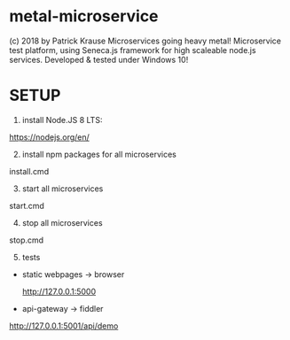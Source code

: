 # metal-microservice

(c) 2018 by Patrick Krause
Microservices going heavy metal! Microservice test platform, using Seneca.js framework for high scaleable node.js services.
Developed & tested under Windows 10! 

SETUP
======

1. install Node.JS 8 LTS:

https://nodejs.org/en/

2. install npm packages for all microservices

install.cmd

3. start all microservices

start.cmd

4. stop all microservices

stop.cmd
 
5. tests

- static webpages -> browser

  http://127.0.0.1:5000

- api-gateway -> fiddler

http://127.0.0.1:5001/api/demo

